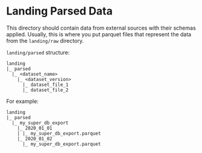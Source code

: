 # Landing Parsed Data

This directory should contain data from external sources with their schemas applied.
Usually, this is where you put parquet files that represent the data from the `landing/raw` directory.

`landing/parsed` structure:
```
landing
|_ parsed
  |_ <dataset_name>
    |_ <dataset_version>
      |_ dataset_file_1
      |_ dataset_file_2
```

For example:
```
landing
|_ parsed
  |_ my_super_db_export
    |_ 2020_01_01
    | |_ my_super_db_export.parquet
    |_ 2020_01_02
      |_ my_super_db_export.parquet
```
